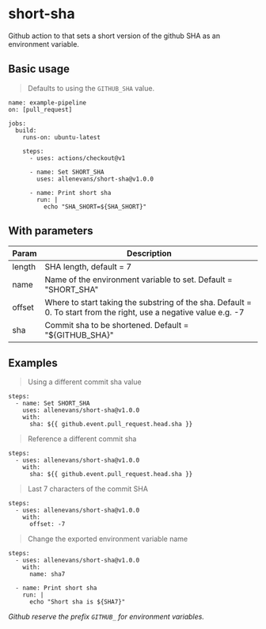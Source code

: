 # short-sha
Github action to that sets a short version of the github SHA as an environment variable.

## Basic usage
> Defaults to using the `GITHUB_SHA` value.
```
name: example-pipeline
on: [pull_request]

jobs:
  build:
    runs-on: ubuntu-latest

    steps:
      - uses: actions/checkout@v1
      
      - name: Set SHORT_SHA
        uses: allenevans/short-sha@v1.0.0

      - name: Print short sha
        run: |
          echo "SHA_SHORT=${SHA_SHORT}"
```

## With parameters

| Param  | Description |
| ------ | ----------- |
| length | SHA length, default = 7 |
| name   | Name of the environment variable to set. Default = "SHORT_SHA" |
| offset | Where to start taking the substring of the sha. Default = 0. To start from the right, use a negative value e.g. -7 |
| sha    | Commit sha to be shortened. Default = "${GITHUB_SHA}" |

## Examples

> Using a different commit sha value
```
steps:
  - name: Set SHORT_SHA
    uses: allenevans/short-sha@v1.0.0
    with:
      sha: ${{ github.event.pull_request.head.sha }}
```

> Reference a different commit sha
```
steps:
  - uses: allenevans/short-sha@v1.0.0
    with:
      sha: ${{ github.event.pull_request.head.sha }}
```

> Last 7 characters of the commit SHA
```
steps:
  - uses: allenevans/short-sha@v1.0.0
    with:
      offset: -7
```

> Change the exported environment variable name
```
steps:
  - uses: allenevans/short-sha@v1.0.0
    with:
      name: sha7

  - name: Print short sha
    run: |
      echo "Short sha is ${SHA7}"
```
_Github reserve the prefix `GITHUB_` for environment variables._
